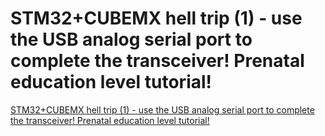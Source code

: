 # STM32+CUBEMX hell trip (1) - use the USB analog serial port to complete the transceiver! Prenatal education level tutorial!
[STM32+CUBEMX hell trip (1) - use the USB analog serial port to complete the transceiver! Prenatal education level tutorial!](https://aiwithcloud.com/2022/09/19/stm32cubemx_hell_trip_1___use_the_usb_analog_serial_port_to_complete_the_transceiver_prenatal_education_level_tutorial/)